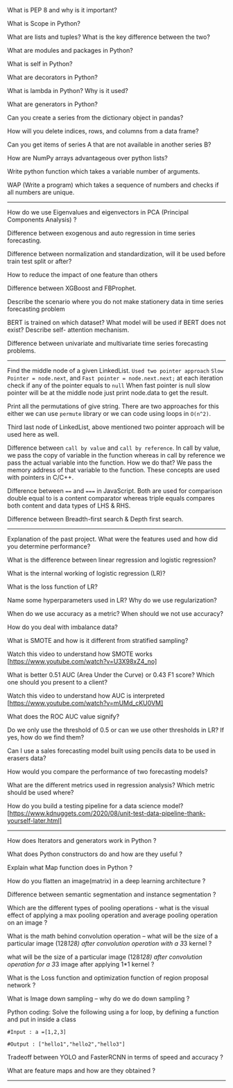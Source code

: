 What is PEP 8 and why is it important? 

What is Scope in Python? 

What are lists and tuples? What is the key difference between the two? 

What are modules and packages in Python? 

What is self in Python?  

What are decorators in Python?  

What is lambda in Python? Why is it used?  

What are generators in Python?  

Can you create a series from the dictionary object in pandas? 

 How will you delete indices, rows, and columns from a data frame?  

 Can you get items of series A that are not available in another series B?  

How are NumPy arrays advantageous over python lists?  

Write python function which takes a variable number of arguments.  

WAP (Write a program) which takes a sequence of numbers and checks if all numbers are unique.

****************************************************************************

How do we use Eigenvalues and eigenvectors in PCA (Principal Components Analysis) ?

Difference between exogenous and auto regression in time series forecasting. 

Difference between normalization and standardization, will it be used before train test split or after? 

How to reduce the impact of one feature than others 

Difference between XGBoost and FBProphet. 

Describe the scenario where you do not make stationery data in time series forecasting problem 

BERT is trained on which dataset? What model will be used if BERT does not exist? Describe self- attention mechanism. 

Difference between univariate and multivariate time series forecasting problems. 
****************************************************************************

Find the middle node of a given LinkedList. 
`Used two pointer approach` 
`Slow Pointer = node.next`, and 
`Fast pointer = node.next.next;` 
at each iteration check if any of the pointer equals to `null`
When fast pointer is null slow pointer will be at the middle node just print node.data to get the result.  
 

Print all the permutations of give string. 
There are two approaches for this either 
we can use `permute` library or 
we can code using loops in `O(n^2)`. 
 

Third last node of LinkedList, 
above mentioned two pointer approach will be used here as well. 

Difference between `call by value` and `call by reference`. 
In call by value, we pass the copy of variable in the function whereas 
in call by reference we pass the actual variable into the function. 
How we do that? We pass the memory address of that variable to the function. 
These concepts are used with pointers in C/C++. 

Difference between `==` and `===` in JavaScript. 
Both are used for comparison 
double equal to is a content comparator whereas 
triple equals compares both content and data types of LHS & RHS. 

Difference between Breadth-first search & Depth first search. 


****************************************************************************
Explanation of the past project. What were the features used and how did you determine performance? 

What is the difference between linear regression and logistic regression? 

What is the internal working of logistic regression (LR)? 

What is the loss function of LR? 

Name some hyperparameters used in LR? Why do we use regularization? 

When do we use accuracy as a metric? When should we not use accuracy? 

How do you deal with imbalance data? 

What is SMOTE and how is it different from stratified sampling? 

Watch this video to understand how SMOTE works [https://www.youtube.com/watch?v=U3X98xZ4_no] 

What is better 0.51 AUC (Area Under the Curve) or 0.43 F1 score? Which one should you present to a client? 

Watch this video to understand how AUC is interpreted [https://www.youtube.com/watch?v=mUMd_cKU0VM] 

What does the ROC AUC value signify? 

Do we only use the threshold of 0.5 or can we use other thresholds in LR? If yes, how do we find them? 

Can I use a sales forecasting model built using pencils data to be used in erasers data? 

How would you compare the performance of two forecasting models? 

What are the different metrics used in regression analysis? Which metric should be used where? 

How do you build a testing pipeline for a data science model? [https://www.kdnuggets.com/2020/08/unit-test-data-pipeline-thank-yourself-later.html] 

****************************************************************************

How does Iterators and generators work in Python ?

What does Python constructors do and how are they useful ?

Explain what Map function does in Python ? 

How do you flatten an image(matrix) in a deep learning architecture ?

Difference between semantic segmentation and instance segmentation ?

Which are the different types of pooling operations - what is the visual effect of applying a max pooling operation and average pooling operation on an image ?

What is the math behind convolution operation – what will be the size of a particular image (128*128) after convolution operation with a 3*3 kernel ?

what will be the size of a particular image (128*128) after convolution operation for a 3*3 image after applying 1*1 kernel ?  

What is the Loss function and optimization function of region proposal network ?

What is Image down sampling – why do we do down sampling ?

Python coding: Solve the following using a for loop, by defining a function and put in inside a class 

`#Input : a =[1,2,3] `

`#Output : ["hello1","hello2","hello3"]` 

Tradeoff between YOLO and FasterRCNN in terms of speed and accuracy ?

What are feature maps and how are they obtained ?

****************************************************************************
